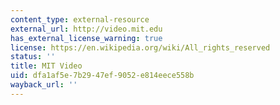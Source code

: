 ```yaml
---
content_type: external-resource
external_url: http://video.mit.edu
has_external_license_warning: true
license: https://en.wikipedia.org/wiki/All_rights_reserved
status: ''
title: MIT Video
uid: dfa1af5e-7b29-47ef-9052-e814eece558b
wayback_url: ''
---
```

